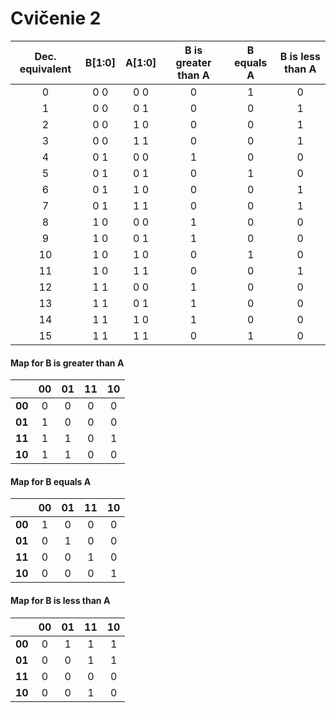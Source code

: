 
# Cvičenie 2

| **Dec. equivalent** | **B[1:0]** | **A[1:0]** | **B is greater than A** | **B equals A** | **B is less than A** |
| :-: | :-: | :-: | :-: | :-: | :-: |
| 0 | 0 0 | 0 0 | 0 | 1 | 0 |
| 1 | 0 0 | 0 1 | 0 | 0 | 1 |
| 2 | 0 0 | 1 0 | 0 | 0 | 1 |
| 3 | 0 0 | 1 1 | 0 | 0 | 1 |
| 4 | 0 1 | 0 0 | 1 | 0 | 0 |
| 5 | 0 1 | 0 1 | 0 | 1 | 0 |
| 6 | 0 1 | 1 0 | 0 | 0 | 1 |
| 7 | 0 1 | 1 1 | 0 | 0 | 1 |
| 8 | 1 0 | 0 0 | 1 | 0 | 0 |
| 9 | 1 0 | 0 1 | 1 | 0 | 0 |
| 10 | 1 0 | 1 0 | 0 | 1 | 0 |
| 11 | 1 0 | 1 1 | 0 | 0 | 1 |
| 12 | 1 1 | 0 0 | 1 | 0 | 0 |
| 13 | 1 1 | 0 1 | 1 | 0 | 0 |
| 14 | 1 1 | 1 0 | 1 | 0 | 0 |
| 15 | 1 1 | 1 1 | 0 | 1 | 0 |

#### Map for B is greater than A

|  | **00** | **01** | **11** | **10** |
| :-: | :-: | :-: | :-: | :-: |
| **00** | 0 | 0 | 0 | 0 |
| **01** | 1 | 0 | 0 | 0 |
| **11** | 1 | 1 | 0 | 1 |
| **10** | 1 | 1 | 0 | 0 |

#### Map for B equals A

|  | **00** | **01** | **11** | **10** |
| :-: | :-: | :-: | :-: | :-: |
| **00** | 1 | 0 | 0 | 0 |
| **01** | 0 | 1 | 0 | 0 |
| **11** | 0 | 0 | 1 | 0 |
| **10** | 0 | 0 | 0 | 1 |

#### Map for B is less than A

|  | **00** | **01** | **11** | **10** |
| :-: | :-: | :-: | :-: | :-: |
| **00** | 0 | 1 | 1 | 1 |
| **01** | 0 | 0 | 1 | 1 |
| **11** | 0 | 0 | 0 | 0 |
| **10** | 0 | 0 | 1 | 0 |
